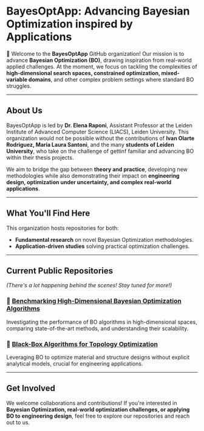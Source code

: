 # BayesOptApp: Advancing Bayesian Optimization inspired by Applications 

👋 Welcome to the **BayesOptApp** GitHub organization! Our mission is to advance **Bayesian Optimization (BO)**, drawing inspiration from real-world applied challenges. At the moment, we focus on tackling the complexities of **high-dimensional search spaces, constrained optimization, mixed-variable domains**, and other complex problem settings where standard BO struggles.  

---

## About Us  

BayesOptApp is led by **Dr. Elena Raponi**, Assistant Professor at the Leiden Institute of Advanced Computer Science (LIACS), Leiden University. This organization would not be possible without the contributions of **Ivan Olarte Rodriguez, Maria Laura Santoni**, and the many **students of Leiden University**, who take on the challenge of gettinf familiar and advancing BO within their thesis projects.  

We aim to bridge the gap between **theory and practice**, developing new methodologies while also demonstrating their impact on **engineering design, optimization under uncertainty, and complex real-world applications**.  

---

## What You'll Find Here  

This organization hosts repositories for both:  
- **Fundamental research** on novel Bayesian Optimization methodologies.  
- **Application-driven studies** solving practical optimization challenges.  

---

## Current Public Repositories  

_(There's a lot happening behind the scenes! Stay tuned for more!)_  

### 🔹 [Benchmarking High-Dimensional Bayesian Optimization Algorithms](https://github.com/BayesOptApp/Topology_Optimization)  
Investigating the performance of BO algorithms in high-dimensional spaces, comparing state-of-the-art methods, and understanding their scalability.  

### 🔹 [Black-Box Algorithms for Topology Optimization](https://github.com/BayesOptApp/IOH-Profiler-HDBO-Comparison)  
Leveraging BO to optimize material and structure designs without explicit analytical models, crucial for engineering applications.  

---

## Get Involved  

We welcome collaborations and contributions! If you're interested in **Bayesian Optimization, real-world optimization challenges, or applying BO to engineering design**, feel free to explore our repositories and reach out to us.  

